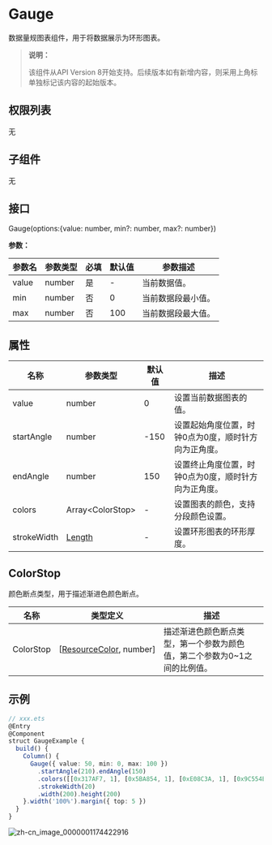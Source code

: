 # Gauge

数据量规图表组件，用于将数据展示为环形图表。

>  **说明：**
>
>  该组件从API Version 8开始支持。后续版本如有新增内容，则采用上角标单独标记该内容的起始版本。

## 权限列表

无

## 子组件

无

## 接口

Gauge(options:{value: number, min?: number, max?: number})

**参数：**

| 参数名   | 参数类型   | 必填   | 默认值  | 参数描述      |
| ----- | ------ | ---- | ---- | --------- |
| value | number | 是    | -    | 当前数据值。    |
| min   | number | 否    | 0    | 当前数据段最小值。 |
| max   | number | 否    | 100  | 当前数据段最大值。 |

## 属性

| 名称          | 参数类型                                     | 默认值  | 描述                          |
| ----------- | ---------------------------------------- | ---- | --------------------------- |
| value       | number                                   | 0    | 设置当前数据图表的值。                 |
| startAngle  | number                                    | -150 | 设置起始角度位置，时钟0点为0度，顺时针方向为正角度。 |
| endAngle    | number                                    | 150  | 设置终止角度位置，时钟0点为0度，顺时针方向为正角度。 |
| colors      | Array&lt;ColorStop&gt; | -    | 设置图表的颜色，支持分段颜色设置。       |
| strokeWidth | [Length](ts-types.md#length)       | -    | 设置环形图表的环形厚度。                |

## ColorStop

颜色断点类型，用于描述渐进色颜色断点。

| 名称      | 类型定义             | 描述                                                         |
| --------- | -------------------- | ------------------------------------------------------------ |
| ColorStop | [[ResourceColor](ts-types.md#resourcecolor8),&nbsp;number] | 描述渐进色颜色断点类型，第一个参数为颜色值，第二个参数为0~1之间的比例值。 |


## 示例


```ts
// xxx.ets
@Entry
@Component
struct GaugeExample {
  build() {
    Column() {
      Gauge({ value: 50, min: 0, max: 100 })
        .startAngle(210).endAngle(150)
        .colors([[0x317AF7, 1], [0x5BA854, 1], [0xE08C3A, 1], [0x9C554B, 1], [0xD94838, 1]])
        .strokeWidth(20)
        .width(200).height(200)
    }.width('100%').margin({ top: 5 })
  }
}
```

![zh-cn_image_0000001174422916](figures/zh-cn_image_0000001174422916.png)
